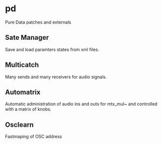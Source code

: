 # pd
Pure Data patches and externals


## Sate Manager
Save and load paramters states from xml files.

## Multicatch
Many sends and many receivers for audio signals.

## Automatrix
Automatic administration of audio ins and outs for mtx_mul~ and controlled with a matrix of knobs.

## Osclearn
Fastmaping of OSC address
